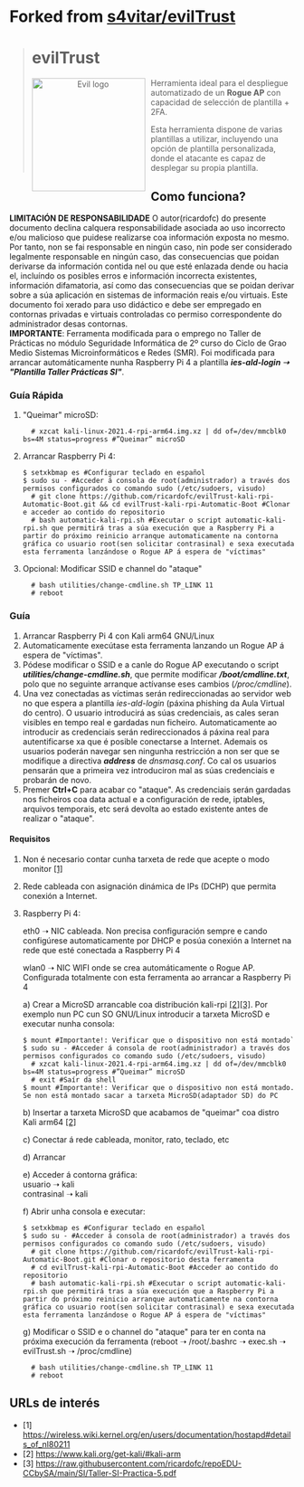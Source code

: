 # Forked from [s4vitar/evilTrust](https://github.com/s4vitar/evilTrust)  
># evilTrust
>
><p align="center">
><img src="images/evil.png"
>	alt="Evil logo"
>	width="200"
>	style="float: left; margin-right: 10px;" />
></p>
>
>Herramienta ideal para el despliegue automatizado de un **Rogue AP** con capacidad de selección de plantilla + 2FA.
>
>Esta herramienta dispone de varias plantillas a utilizar, incluyendo una opción de plantilla personalizada, donde el atacante es capaz de desplegar su propia plantilla.


## Como funciona?  
**LIMITACIÓN DE RESPONSABILIDADE** O autor(ricardofc) do presente documento declina calquera responsabilidade asociada ao uso incorrecto e/ou malicioso que puidese realizarse coa información exposta no mesmo. Por tanto, non se fai responsable en ningún caso, nin pode ser considerado legalmente responsable en ningún caso, das consecuencias que poidan derivarse da información contida nel ou que esté enlazada dende ou hacia el, incluíndo os posibles erros e información incorrecta existentes, información difamatoria, así como das consecuencias que se poidan derivar sobre a súa aplicación en sistemas de información reais e/ou virtuais. Este documento foi xerado para uso didáctico e debe ser empregado en contornas privadas e virtuais controladas co permiso correspondente do administrador desas contornas.  
**IMPORTANTE**: Ferramenta modificada para o emprego no Taller de Prácticas no módulo Seguridade Informática de 2º curso do Ciclo de Grao Medio Sistemas Microinformáticos e Redes (SMR). Foi modificada para arrancar automáticamente nunha Raspberry Pi 4 a plantilla ***ies-ald-login ➝ "Plantilla Taller Prácticas SI"***.   

### Guía Rápida  
1. "Queimar" microSD:
     ```console
       # xzcat kali-linux-2021.4-rpi-arm64.img.xz | dd of=/dev/mmcblk0 bs=4M status=progress #”Queimar” microSD  
     ```
2. Arrancar Raspberry Pi 4:
     ```console
     $ setxkbmap es #Configurar teclado en español  
     $ sudo su - #Acceder á consola de root(administrador) a través dos permisos configurados co comando sudo (/etc/sudoers, visudo)  
       # git clone https://github.com/ricardofc/evilTrust-kali-rpi-Automatic-Boot.git && cd evilTrust-kali-rpi-Automatic-Boot #Clonar e acceder ao contido do repositorio
       # bash automatic-kali-rpi.sh #Executar o script automatic-kali-rpi.sh que permitirá tras a súa execución que a Raspberry Pi a partir do próximo reinicio arranque automaticamente na contorna gráfica co usuario root(sen solicitar contrasinal) e sexa executada esta ferramenta lanzándose o Rogue AP á espera de "víctimas"
     ```
3. Opcional: Modificar SSID e channel do "ataque"
     ```console
       # bash utilities/change-cmdline.sh TP_LINK 11
       # reboot
     ```

### Guía
1. Arrancar Raspberry Pi 4 con Kali arm64 GNU/Linux   
2. Automaticamente execútase esta ferramenta lanzando un Rogue AP á espera de "víctimas".  
3. Pódese modificar o SSID e a canle do Rogue AP executando o script ***utilities/change-cmdline.sh***, que permite modificar ***/boot/cmdline.txt***, polo que no seguinte arranque actívanse eses cambios (*/proc/cmdline*).  
4. Una vez conectadas as víctimas serán redireccionadas ao servidor web no que espera a plantilla *ies-ald-login* (páxina phishing da Aula Virtual do centro). O usuario introducirá as súas credenciais, as cales seran visibles en tempo real e gardadas nun ficheiro. Automaticamente ao introducir as credenciais serán redireccionados á páxina real para autentificarse xa que é posible conectarse a Internet. Ademais os usuarios poderán navegar sen ningunha restricción a non ser que se modifique a directiva ***address*** de *dnsmasq.conf*. Co cal os usuarios pensarán que a primeira vez introduciron mal as súas credenciais e probarán de novo.  
5. Premer **Ctrl+C** para acabar co "ataque". As credenciais serán gardadas nos ficheiros coa data actual e a configuración de rede, iptables, arquivos temporais, etc será devolta ao estado existente antes de realizar o "ataque".  

#### Requisitos  
1) Non é necesario contar cunha tarxeta de rede que acepte o modo monitor [[1]](https://wireless.wiki.kernel.org/en/users/documentation/hostapd#details_of_nl80211)
2) Rede cableada con asignación dinámica de IPs (DCHP) que permita conexión a Internet.
3) Raspberry Pi 4:  

   eth0  ➝ NIC cableada. Non precisa configuración sempre e cando configúrese automaticamente por DHCP e posúa conexión a Internet na rede que esté conectada a Raspberry Pi 4  

   wlan0 ➝ NIC WIFI onde se crea automáticamente o Rogue AP. Configurada totalmente con esta ferramenta ao arrancar a Raspberry Pi 4  

   a) Crear a MicroSD arrancable coa distribución kali-rpi [[2]](https://www.kali.org/get-kali/#kali-arm)[[3]](https://raw.githubusercontent.com/ricardofc/repoEDU-CCbySA/main/SI/Taller-SI-Practica-5.pdf). Por exemplo nun PC cun SO GNU/Linux introducir a tarxeta MicroSD e executar nunha consola: 
     ```console
     $ mount #Importante!: Verificar que o dispositivo non está montado`  
     $ sudo su - #Acceder á consola de root(administrador) a través dos permisos configurados co comando sudo (/etc/sudoers, visudo)   
       # xzcat kali-linux-2021.4-rpi-arm64.img.xz | dd of=/dev/mmcblk0 bs=4M status=progress #”Queimar” microSD  
       # exit #Saír da shell  
     $ mount #Importante!: Verificar que o dispositivo non está montado. Se non está montado sacar a tarxeta MicroSD(adaptador SD) do PC
     ```
   b) Insertar a tarxeta MicroSD que acabamos de "queimar" coa distro Kali arm64 [[2]](https://www.kali.org/get-kali/#kali-arm)
   
   c) Conectar á rede cableada, monitor, rato, teclado, etc
   
   d) Arrancar
   
   e) Acceder á contorna gráfica:  
      usuario ➝ kali  
      contrasinal ➝ kali
   
   f) Abrir unha consola e executar:
     ```console
     $ setxkbmap es #Configurar teclado en español  
     $ sudo su - #Acceder á consola de root(administrador) a través dos permisos configurados co comando sudo (/etc/sudoers, visudo)  
       # git clone https://github.com/ricardofc/evilTrust-kali-rpi-Automatic-Boot.git #Clonar o repositorio desta ferramenta
       # cd evilTrust-kali-rpi-Automatic-Boot #Acceder ao contido do repositorio
       # bash automatic-kali-rpi.sh #Executar o script automatic-kali-rpi.sh que permitirá tras a súa execución que a Raspberry Pi a partir do próximo reinicio arranque automaticamente na contorna gráfica co usuario root(sen solicitar contrasinal) e sexa executada esta ferramenta lanzándose o Rogue AP á espera de "víctimas"
     ```

   g) Modificar o SSID e o channel do "ataque" para ter en conta na próxima execución da ferramenta (reboot ➝ /root/.bashrc ➝ exec.sh ➝ evilTrust.sh ➝ /proc/cmdline)
     ```console
       # bash utilities/change-cmdline.sh TP_LINK 11
       # reboot
     ```

## URLs de interés  
* [1] https://wireless.wiki.kernel.org/en/users/documentation/hostapd#details_of_nl80211
* [2] https://www.kali.org/get-kali/#kali-arm
* [3] https://raw.githubusercontent.com/ricardofc/repoEDU-CCbySA/main/SI/Taller-SI-Practica-5.pdf

